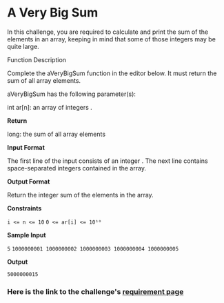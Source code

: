 # A Very Big Sum

In this challenge, you are required to calculate and print the sum of the elements in an array, keeping in mind that some of those integers may be quite large.

Function Description

Complete the aVeryBigSum function in the editor below. It must return the sum of all array elements.

aVeryBigSum has the following parameter(s):

int ar[n]: an array of integers .

**Return**

long: the sum of all array elements

**Input Format**

The first line of the input consists of an integer .
The next line contains space-separated integers contained in the array.

**Output Format**

Return the integer sum of the elements in the array.

**Constraints**

`i <= n <= 10`
`0 <= ar[i] <= 10¹⁰`

**Sample Input**

`5`
`1000000001 1000000002 1000000003 1000000004 1000000005`

**Output**

`5000000015`

### Here is the link to the challenge's [requirement page](https://www.hackerrank.com/challenges/a-very-big-sum/problem)
